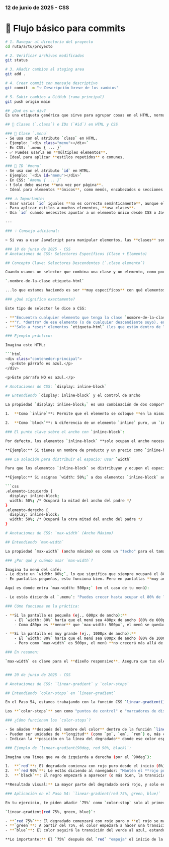 ### 12 de junio de 2025 - CSS

# 🔄 Flujo básico para commits
```bash
# 1. Navegar al directorio del proyecto
cd ruta/a/tu/proyecto

# 2. Verificar archivos modificados
git status

# 3. Añadir cambios al staging area
git add .

# 4. Crear commit con mensaje descriptivo
git commit -m "✨ Descripción breve de los cambios"

# 5. Subir cambios a GitHub (rama principal)
git push origin main

## ¿Qué es un div?
Es una etiqueta genérica que sirve para agrupar cosas en el HTML, normalmente para diseñar mejor la página con CSS . No tiene significado especial, solo es útil para organizar el diseño.

## 📝 Clases (`.class`) e IDs (`#id`) en HTML y CSS

### 🔹 Clase `.menu`
- Se usa con el atributo `class` en HTML.
- Ejemplo: `<div class="menu"></div>`
- En CSS: `.menu { ... }`
- ✅ Puedes usarla en **múltiples elementos**.
- Ideal para aplicar **estilos repetidos** o comunes.

### 🔹 ID `#menu`
- Se usa con el atributo `id` en HTML.
- Ejemplo: `<div id="menu"></div>`
- En CSS: `#menu { ... }`
- ❗ Solo debe usarse **una vez por página**.
- Ideal para elementos **únicos**, como menús, encabezados o secciones principales.

### ⚠️ Importante:
- Usar varios `id` iguales **no es correcto semánticamente**, aunque el navegador lo acepte.
- Para aplicar estilos a muchos elementos, **usa clases**.
- Usa `id` cuando necesites apuntar a un elemento único desde CSS o JavaScript.

---

### 💡 Consejo adicional:

> Si vas a usar JavaScript para manipular elementos, las **clases** son más flexibles, mientras que los **ids** te permiten seleccionar rápidamente un elemento con `document.getElementById("menu")`.

### 18 de junio de 2025 - CSS
# Anotaciones de CSS: Selectores Específicos (Clase + Elemento)

## Concepto Clave: Selectores Descendentes (`.clase elemento`)

Cuando usamos un selector que combina una clase y un elemento, como por ejemplo:

`.nombre-de-la-clase etiqueta-html`

...lo que estamos haciendo es ser **muy específicos** con qué elementos HTML queremos aplicar un estilo.

### ¿Qué significa exactamente?

Este tipo de selector le dice a CSS:

- **"Encuentra cualquier elemento que tenga la clase `nombre-de-la-clase`."**
- **"Y, *dentro* de ese elemento (o de cualquier descendiente suyo), encuentra todos los `etiqueta-html`."**
- **"Solo a *esos* elementos `etiqueta-html` (los que están dentro de la clase especificada) se les aplicarán los estilos definidos."**

### Ejemplo práctico:

Imagina este HTML:

```html
<div class="contenedor-principal">
  <p>Este párrafo es azul.</p>
</div>

<p>Este párrafo NO es azul.</p>

# Anotaciones de CSS: `display: inline-block`

## Entendiendo `display: inline-block` y el control de ancho

La propiedad `display: inline-block;` es una combinación de dos comportamientos de visualización de elementos HTML:

1.  **Como `inline`**: Permite que el elemento se coloque **en la misma línea** que otros elementos (si hay espacio). Esto es ideal cuando quieres que varios elementos aparezcan uno al lado del otro, como en un menú donde el nombre del producto y su precio comparten la misma línea.

2.  **Como `block`**: A diferencia de un elemento `inline` puro, un `inline-block` te permite **establecer propiedades de bloque** como `width` (ancho), `height` (alto), `margin` (margen) y `padding` (relleno). Esto te da control sobre sus dimensiones y el espacio a su alrededor.

### El punto clave sobre el ancho con `inline-block`:

Por defecto, los elementos `inline-block` **solo ocupan el ancho necesario para su propio contenido**. Esto significa que si no les indicas un ancho específico, se "pegarán" a los elementos contiguos, sin expandirse para llenar el espacio disponible en su línea.

**Ejemplo:** Si tienes un nombre de producto y un precio como `inline-block` sin un ancho definido:

### La solución para distribuir el espacio: Usar `width`

Para que los elementos `inline-block` se distribuyan y ocupen el espacio deseado (por ejemplo, para que uno se alinee a la izquierda y otro a la derecha dentro de un contenedor), necesitas asignarles una propiedad `width` explícitamente.

**Ejemplo:** Si asignas `width: 50%;` a dos elementos `inline-block` adyacentes dentro de un contenedor:

```css
.elemento-izquierdo {
  display: inline-block;
  width: 50%; /* Ocupará la mitad del ancho del padre */
}
.elemento-derecho {
  display: inline-block;
  width: 50%; /* Ocupará la otra mitad del ancho del padre */
}

# Anotaciones de CSS: `max-width` (Ancho Máximo)

## Entendiendo `max-width`

La propiedad `max-width` (ancho máximo) es como un "techo" para el tamaño de un elemento. Le dice al navegador que un elemento **nunca debe ser más ancho que el valor especificado**.

### ¿Por qué y cuándo usar `max-width`?

Imagina tu menú del café:
- Le diste un `width: 80%;`, lo que significa que siempre ocupará el 80% del ancho de la pantalla.
- En pantallas pequeñas, esto funciona bien. Pero en pantallas **muy anchas** (como un monitor grande), ese 80% puede ser ¡enorme! Los nombres del café y los precios se verían súper separados y el menú se estiraría demasiado.

Aquí es donde entra `max-width: 500px;` (en el caso de tu menú):

- Le estás diciendo al `.menu`: "Puedes crecer hasta ocupar el 80% de la pantalla, **PERO NUNCA PASES DE 500 píxeles de ancho**, incluso si el 80% es más grande que 500px."

### Cómo funciona en la práctica:

- **Si la pantalla es pequeña (ej., 600px de ancho):**
    - El `width: 80%` haría que el menú sea 480px de ancho (80% de 600px).
    - Como 480px es **menor** que `max-width: 500px`, el menú se quedará en 480px. ¡Todo bien!

- **Si la pantalla es muy grande (ej., 1000px de ancho):**
    - El `width: 80%` haría que el menú sea 800px de ancho (80% de 1000px).
    - Pero como `max-width` es 500px, el menú **no crecerá más allá de 500px**, aunque tenga espacio. Se mantendrá en 500px. ¡Así evitas que se estire demasiado!

### En resumen:

`max-width` es clave para el **diseño responsivo**. Asegura que tus elementos sean flexibles y ocupen un porcentaje del espacio disponible, pero los **limita** a un tamaño máximo para que no se vean raros o ilegibles en pantallas muy grandes. Ayuda a que tu diseño se vea bien en cualquier dispositivo.


### 20 de junio de 2025 - CSS

# Anotaciones de CSS: `linear-gradient` y `color-stops`

## Entendiendo `color-stops` en `linear-gradient`

En el Paso 54, estamos trabajando con la función CSS `linear-gradient()`, que nos permite crear transiciones suaves entre dos o más colores. Hasta ahora, probablemente has visto cómo simplemente nombrar colores para que hagan una transición gradual (ej., `linear-gradient(red, blue)`).

Los **`color-stops`** son como "puntos de control" o "marcadores de distancia" a lo largo de la línea del degradado. Te permiten especificar **exactamente dónde debe terminar un color y empezar el siguiente**, o dónde debe estar un color en su máxima saturación antes de empezar a mezclarse.

### ¿Cómo funcionan los `color-stops`?

- Se añaden **después del nombre del color** dentro de la función `linear-gradient()`.
- Pueden ser unidades de **longitud** (como `px`, `em`, `rem`) o, más comúnmente, **porcentajes** (`%`).
- Indican la **posición en la línea del degradado** donde ese color específico debe estar completamente presente o donde la transición a él debe finalizar/comenzar.

### Ejemplo de `linear-gradient(90deg, red 90%, black)`:

Imagina una línea que va de izquierda a derecha (por el `90deg`):

1.  **`red`**: El degradado comienza con rojo puro desde el inicio (0%).
2.  **`red 90%`**: Le estás diciendo al navegador: "Mantén el **rojo puro hasta el 90%** de la línea del degradado." Esto significa que la transición de rojo a negro no comenzará hasta que lleguemos al 90% del camino.
3.  **`black`**: El negro empezará a aparecer (o más bien, la transición a negro finalizará) al final del degradado (100%).

**Resultado visual:** La mayor parte del degradado será rojo, y solo en el último 10% de la línea verás la transición de rojo a negro.

### Aplicación en el Paso 54: `linear-gradient(red 75%, green, blue)`

En tu ejercicio, te piden añadir `75%` como `color-stop` solo al primer color (red).

`linear-gradient(red 75%, green, blue)`:

- **`red 75%`**: El degradado comenzará con rojo puro y **el rojo se mantendrá puro hasta el 75%** de la línea del degradado.
- **`green`**: A partir del 75%, el color empezará a hacer una transición **del rojo al verde**. Como no tiene su propio `color-stop`, el navegador asumirá que el verde debe estar puro a medio camino entre el `75%` y el `blue` (que por defecto estaría al 100%).
- **`blue`**: El color seguirá la transición del verde al azul, estando el azul puro al final del degradado (100%).

**Lo importante:** El `75%` después del `red` "empuja" el inicio de la transición de los otros colores mucho más allá, haciendo que el rojo ocupe la mayor parte del degradado.